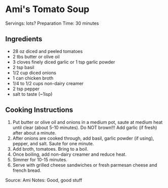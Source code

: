 # Ami's Tomato Soup

Servings: lots?
Preparation Time: 30 minutes

## Ingredients

- 28 oz diced and peeled tomatoes
- 2 tbs butter or olive oil
- 3 cloves finely diced garlic or 1 tsp garlic powder
- 2 tsp basil
- 1/2 cup diced onions
- 1 can chicken broth
- 1/4 to 1/2 cups non-dairy creamer
- 2 tsp pepper
- salt to taste (~1isp)

## Cooking Instructions

1. Put butter or olive oil and onions in a medium pot, saute at medium heat
   until clear (about 5-10 minutes). Do NOT brown!!! Add garlic (if fresh) after
   about a minute.
2. After onions are cooked through, add basil, garlic powder (if using), pepper,
   and salt. Saute for one minute.
3. Add broth, tomatoes. Bring to a boil.
4. Once boiling, add non-dairy creamer and reduce heat.
5. Simmer for 10-15 minutes.
6. Serve with grilled cheese sandwiches or fresh parmesan cheese and french bread.

Source: Ami
Notes: Good, good stuff
